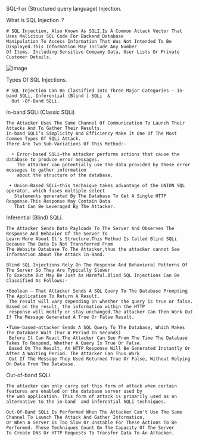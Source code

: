 SQL-I or (Structured query language) Injection.

What Is SQL Injection .?
     
    # SQL Injection, Also Known As SQLI,Is A Common Attack Vector That Uses Malicious SQL Code For Backend Database 
    Manipulation To Access Information That Was Not Intended To Be Displayed.This Information May Include Any Number
    Of Items, Including Sensitive Company Data, User Lists Or Private Customer Details.
     
   ![image](https://user-images.githubusercontent.com/80889609/157209037-e92598ba-9b54-4cba-a298-dd8d8fd12e3a.png)
       
Types Of SQL Injections.
 
    # SQL Injection Can Be Classified Into Three Major Categories – In-band SQLi, Inferential (Blind ) SQLi  & 
      Out -Of-Band SQLi.

In-band SQLi (Classic SQLi) 
  
    The Attacker Uses The Same Channel Of Communication To Launch Their Attacks And To Gather Their Results. 
    In-band SQLi’s Simplicity And Efficiency Make It One Of The Most Common Types Of SQLi Attack.
    There Are Two Sub-Variations Of This Method:-
      
      • Error-based SQLi—the attacker performs actions that cause the database to produce error messages. 
        The attacker can potentially use the data provided by these error messages to gather information
        about the structure of the database.

     • Union-Based SQLi—this technique takes advantage of the UNION SQL operator, which fuses multiple select 
       Statements generated By The Database To Get A Single HTTP Response.This Response May Contain Data  
       That Can Be Leveraged By The Attacker.
      
Inferential (Blind) SQLi.
 
    The Attacker Sends Data Payloads To The Server And Observes The Response And Behavior Of The Server To 
    Learn More About It's Structure.This Method Is Called Blind SQLi Because The Data Is Not Transferred From
    The Website Database To The Attacker,thus the attacker cannot See Information About The Attack In-Band.
    
    Blind SQL Injections Rely On The Response And Behavioral Patterns Of The Server So They Are Typically Slower
    To Execute But May Be Just As Harmful.Blind SQL Injections Can Be Classified As Follows:-
    
    •Boolean — That Attacker Sends A SQL Query To The Database Prompting The Application To Return A Result. 
     The result will vary depending on whether the query is true or false. Based on the result, the information within the HTTP
     response will modify or stay unchanged.The attacker Can Then Work Out If The Message Generated A True Or False Result.
     
    •Time-based—attacker Sends A SQL Query To The Database, Which Makes The Database Wait (For A Period In Seconds) 
     Before It Can React.The Attacker Can See From The Time The Database Takes To Respond, Whether A Query Is True Or False.
     Based On The Result, An HTTP Response Will Be Generated Instantly Or After A Waiting Period. The Attacker Can Thus Work
     Out If The Message They Used Returned True Or False, Without Relying On Data From The Database.
     
Out-of-band SQLi   
     
    The attacker can only carry out this form of attack when certain  features are enabled on the database server used by 
    the web application. This form of attack is primarily used as an alternative to the in-band  and inferential SQLi techniques. 

    Out-Of-Band SQLi Is Performed When The Attacker Can't Use The Same Channel To Launch The Attack And Gather Information, 
    Or When A Server Is Too Slow Or Unstable For These Actions To Be Performed. These Techniques Count On The Capacity Of The Server
    To Create DNS Or HTTP Requests To Transfer Data To An Attacker.
